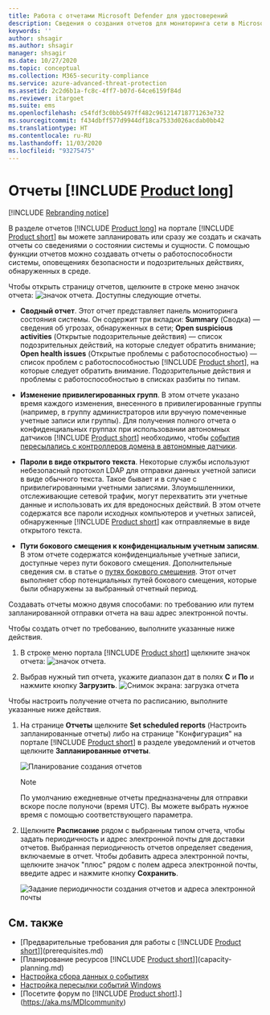 ```yaml
---
title: Работа с отчетами Microsoft Defender для удостоверений
description: Сведения о создания отчетов для мониторинга сети в Microsoft Defender для удостоверений.
keywords: ''
author: shsagir
ms.author: shsagir
manager: shsagir
ms.date: 10/27/2020
ms.topic: conceptual
ms.collection: M365-security-compliance
ms.service: azure-advanced-threat-protection
ms.assetid: 2c2d6b1a-fc8c-4ff7-b07d-64ce6159f84d
ms.reviewer: itargoet
ms.suite: ems
ms.openlocfilehash: c54fdf3c0bb5497ff482c961214718771263e732
ms.sourcegitcommit: f434dbff577d9944df18ca7533d026acdab0bb42
ms.translationtype: HT
ms.contentlocale: ru-RU
ms.lasthandoff: 11/03/2020
ms.locfileid: "93275475"
---
```

# <a name="product-long-reports"></a>Отчеты [!INCLUDE [Product long](includes/product-long.md)]

[!INCLUDE [Rebranding notice](includes/rebranding.md)]

В разделе отчетов [!INCLUDE [Product long](includes/product-long.md)] на портале [!INCLUDE [Product short](includes/product-short.md)] вы можете запланировать или сразу же создать и скачать отчеты со сведениями о состоянии системы и сущности. С помощью функции отчетов можно создавать отчеты о работоспособности системы, оповещениях безопасности и подозрительных действиях, обнаруженных в среде.

Чтобы открыть страницу отчетов, щелкните в строке меню значок отчета: ![значок отчета](media/report-icon.png).
Доступны следующие отчеты.

- **Сводный отчет**. Этот отчет представляет панель мониторинга состояния системы. Он содержит три вкладки: **Summary** (Сводка) — сведения об угрозах, обнаруженных в сети; **Open suspicious activities** (Открытые подозрительные действия) — список подозрительных действий, на которые следует обратить внимание; **Open health issues** (Открытые проблемы с работоспособностью) — список проблем с работоспособностью [!INCLUDE [Product short](includes/product-short.md)], на которые следует обратить внимание. Подозрительные действия и проблемы с работоспособностью в списках разбиты по типам.

- **Изменение привилегированных групп**. В этом отчете указано время каждого изменения, внесенного в привилегированные группы (например, в группу администраторов или вручную помеченные учетные записи или группы). Для получения полного отчета о конфиденциальных группах при использовании автономных датчиков [!INCLUDE [Product short](includes/product-short.md)] необходимо, чтобы [события пересылались с контроллеров домена в автономные датчики](configure-event-forwarding.md).

- **Пароли в виде открытого текста**. Некоторые службы используют небезопасный протокол LDAP для отправки данных учетной записи в виде обычного текста. Такое бывает и в случае с привилегированными учетными записями. Злоумышленники, отслеживающие сетевой трафик, могут перехватить эти учетные данные и использовать их для вредоносных действий. В этом отчете содержатся все пароли исходных компьютеров и учетных записей, обнаруженные [!INCLUDE [Product short](includes/product-short.md)] как отправляемые в виде открытого текста.

- **Пути бокового смещения к конфиденциальным учетным записям**. В этом отчете содержатся конфиденциальные учетные записи, доступные через пути бокового смещения. Дополнительные сведения см. в статье о [путях бокового смещения](use-case-lateral-movement-path.md). Этот отчет выполняет сбор потенциальных путей бокового смещения, которые были обнаружены за выбранный отчетный период.

Создавать отчеты можно двумя способами: по требованию или путем запланированной отправки отчета на ваш адрес электронной почты.

Чтобы создать отчет по требованию, выполните указанные ниже действия.

1. В строке меню портала [!INCLUDE [Product short](includes/product-short.md)] щелкните значок отчета: ![значок отчета](media/report-icon.png).

1. Выбрав нужный тип отчета, укажите диапазон дат в полях **С** и **По** и нажмите кнопку **Загрузить**.
 ![Снимок экрана: загрузка отчета](media/reports.png)

Чтобы настроить получение отчета по расписанию, выполните указанные ниже действия.

1. На странице **Отчеты** щелкните **Set scheduled reports** (Настроить запланированные отчеты) либо на странице "Конфигурация" на портале [!INCLUDE [Product short](includes/product-short.md)] в разделе уведомлений и отчетов щелкните **Запланированные отчеты**.

    ![Планирование создания отчетов](media/sched-reports.png)

    > [!NOTE]
    > По умолчанию ежедневные отчеты предназначены для отправки вскоре после полуночи (время UTC). Вы можете выбрать нужное время с помощью соответствующего параметра.

1. Щелкните **Расписание** рядом с выбранным типом отчета, чтобы задать периодичность и адрес электронной почты для доставки отчетов. Выбранная периодичность отчетов определяет сведения, включаемые в отчет. Чтобы добавить адреса электронной почты, щелкните значок "плюс" рядом с полем адреса электронной почты, введите адрес и нажмите кнопку **Сохранить**.

    ![Задание периодичности создания отчетов и адреса электронной почты](media/sched-report1.png)

## <a name="see-also"></a>См. также

- [Предварительные требования для работы с [!INCLUDE [Product short](includes/product-short.md)]](prerequisites.md)
- [Планирование ресурсов [!INCLUDE [Product short](includes/product-short.md)]](capacity-planning.md)
- [Настройка сбора данных о событиях](configure-event-collection.md)
- [Настройка пересылки событий Windows](configure-event-forwarding.md)
- [Посетите форум по [!INCLUDE [Product short](includes/product-short.md)].](https://aka.ms/MDIcommunity)
